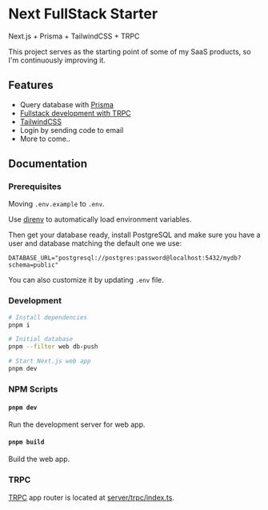 # Next FullStack Starter

Next.js + Prisma + TailwindCSS + TRPC

This project serves as the starting point of some of my SaaS products, so I'm continuously improving it.

## Features

- Query database with [Prisma](https://prisma.io)
- [Fullstack development with TRPC](https://trpc.io/)
- [TailwindCSS](https://tailwindcss.com)
- Login by sending code to email
- More to come..

## Documentation

### Prerequisites

Moving `.env.example` to `.env`.

Use [direnv](https://direnv.net/) to automatically load environment variables.

Then get your database ready, install PostgreSQL and make sure you have a user and database matching the default one we use:

```
DATABASE_URL="postgresql://postgres:password@localhost:5432/mydb?schema=public"
```

You can also customize it by updating `.env` file.

### Development

```bash
# Install dependencies
pnpm i

# Initial database
pnpm --filter web db-push

# Start Next.js web app
pnpm dev
```

### NPM Scripts

#### `pnpm dev`

Run the development server for web app.

#### `pnpm build`

Build the web app.

### TRPC

[TRPC](https://trpc.io) app router is located at [server/trpc/index.ts](./server/trpc/index.ts).

